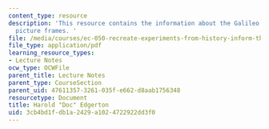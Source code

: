 ```yaml
---
content_type: resource
description: 'This resource contains the information about the Galileo studies and
  picture frames. '
file: /media/courses/ec-050-recreate-experiments-from-history-inform-the-future-from-the-past-galileo-january-iap-2010/3cb4bd1fdb1a2429a1024722922dd3f0_MITEC_050IAP10_lec01.pdf
file_type: application/pdf
learning_resource_types:
- Lecture Notes
ocw_type: OCWFile
parent_title: Lecture Notes
parent_type: CourseSection
parent_uid: 47611357-3261-035f-e662-d8aab1756348
resourcetype: Document
title: Harold "Doc" Edgerton
uid: 3cb4bd1f-db1a-2429-a102-4722922dd3f0
---
```

